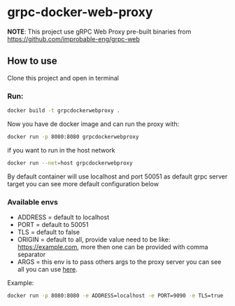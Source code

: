 # grpc-docker-web-proxy

**NOTE**: This project use gRPC Web Proxy pre-built binaries from https://github.com/improbable-eng/grpc-web 

## How to use

Clone this project and open in terminal

### Run:

```bash
docker build -t grpcdockerwebproxy .
```

Now you have de docker image and can run the proxy with:

```bash
docker run -p 8080:8080 grpcdockerwebproxy
```

if you want to run in the host network

```bash
docker run --net=host grpcdockerwebproxy
```

By default container will use localhost and port 50051 as default grpc server target you can see more default configuration below

### Available envs

- ADDRESS = default to localhost
- PORT = default to 50051
- TLS = default to false
- ORIGIN = default to all, provide value need to be like: https://example.com, more then one can be provided with comma separator
- ARGS = this env is to pass others args to the proxy server you can see all you can use [here](https://github.com/improbable-eng/grpc-web/tree/master/go/grpcwebproxy).

Example: 

```bash
docker run -p 8080:8080 -e ADDRESS=localhost -e PORT=9090 -e TLS=true -e ORIGIN="https://mydomain.com" -e ARGS="--server_tls_cert_file=../../misc/localhost.crt --server_tls_key_file=../../misc/localhost.key" grpcwebproxy
```

